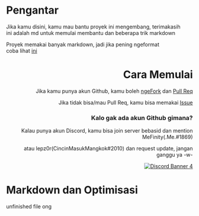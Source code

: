 # Pengantar
Jika kamu disini, kamu mau bantu proyek ini mengembang, terimakasih  
ini adalah md untuk memulai membantu dan beberapa trik markdown

Proyek memakai banyak markdown, jadi jika pening ngeformat  
coba lihat [ini](https://github.com/adam-p/markdown-here/wiki/Markdown-Cheatsheet)

<h1 align="right">Cara Memulai</h1>
<p align="right">Jika kamu punya akun Github, kamu boleh <a href="https://github.com/MeFinity/KominFudge/fork">ngeFork</a> dan <a href="https://github.com/MeFinity/KominFudge/pulls?q=is%3Apr+is%3Aopen+sort%3Aupdated-desc">Pull Req</a></p><p align="right">Jika tidak bisa/mau Pull Req, kamu bisa memakai <a href="https://github.com/MeFinity/KominFudge/issues">Issue</a></p>
<h3 align="right">Kalo gak ada akun Github gimana?</h3>
<p align="right">Kalau punya akun Discord, kamu bisa join server bebasid dan mention MeFinity(.Me.#1869)</p><p align="right">atau lepz0r(CincinMasukMangkok#2010) dan request update, jangan ganggu ya -w-</p>
<p align="right"><a href="https://discord.gg/EKrxZyu"><img src="https://discordapp.com/api/guilds/630415907021389825/widget.png?style=banner4" alt="Discord Banner 4"/></a></p>

# Markdown dan Optimisasi
unfinished file ong
